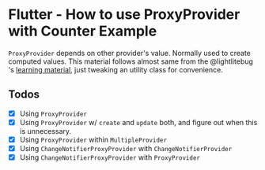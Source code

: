# Flutter - How to use ProxyProvider with Counter Example

`ProxyProvider` depends on other provider's value. Normally used to create computed values.
This material follows almost same from the @lightlitebug 's [learning material](https://github.com/lightlitebug/provider_overview_15), just tweaking an utility class for convenience.

## Todos
- [x] Using `ProxyProvider`
- [x] Using `ProxyProvider` w/ `create` and `update` both, and figure out when this is unnecessary.
- [x] Using `ProxyProvider` within `MultipleProvider`
- [x] Using `ChangeNotifierProxyProvider` with `ChangeNotifierProvider`
- [x] Using `ChangeNotifierProxyProvider` with `ProxyProvider`